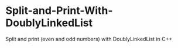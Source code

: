 # Split-and-Print-With-DoublyLinkedList
 Split and print (even and odd numbers) with DoublyLinkedList in C++
